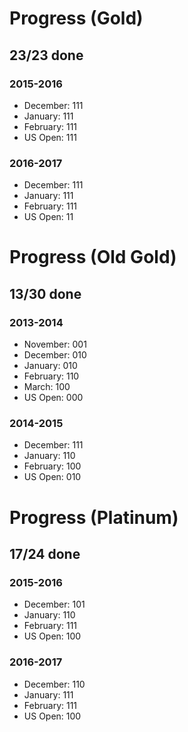 # Progress (Gold)
## 23/23 done
### 2015-2016
* December: 111
* January: 111
* February: 111
* US Open: 111

### 2016-2017
* December: 111
* January: 111
* February: 111
* US Open: 11

# Progress (Old Gold)
## 13/30 done
### 2013-2014
* November: 001
* December: 010
* January: 010
* February: 110
* March: 100
* US Open: 000

### 2014-2015
* December: 111
* January: 110
* February: 100
* US Open: 010

# Progress (Platinum)
## 17/24 done
### 2015-2016
* December: 101
* January: 110
* February: 111
* US Open: 100

### 2016-2017
* December: 110
* January: 111
* February: 111
* US Open: 100

